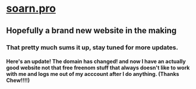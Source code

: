 # [soarn.pro](soarn.pro)

## Hopefully a brand new website in the making

### That pretty much sums it up, stay tuned for more updates.

#### Here's an update! The domain has changed! and now I have an actually good website not that free freenom stuff that always doesn't like to work with me and logs me out of my acccount after I do anything.  (Thanks Chew!!!!)
